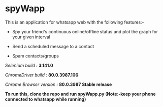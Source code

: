 # spyWapp
This is an application for whatsapp web with the following features:-

* Spy your friend's continuous online/offline status and plot the graph for your given interval

* Send a scheduled message to a contact

* Spam contacts/groups

*Selenium build :* **3.141.0**

*ChromeDriver build :* **80.0.3987.106**

*Chrome Browser version :* **80.0.3987 Stable release**

**To run this, clone the repo and run spyWapp.py (Note:-keep your phone connected to whatsapp while running)**
